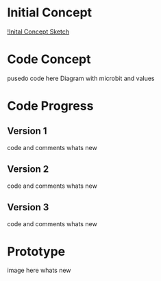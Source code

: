 # Initial Concept
[!Inital Concept Sketch](./images/BreathReminderDrawing.png)

# Code Concept
pusedo code here
Diagram with microbit and values

# Code Progress
## Version 1
code and comments
whats new

## Version 2
code and comments
whats new

## Version 3
code and comments
whats new

# Prototype
image here
whats new